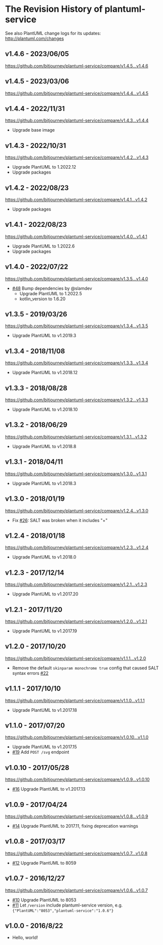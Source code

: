 # The Revision History of plantuml-service

See also PlantUML change logs for its updates: http://plantuml.com/changes

## v1.4.6 - 2023/06/05

https://github.com/bitjourney/plantuml-service/compare/v1.4.5...v1.4.6

## v1.4.5 - 2023/03/06

https://github.com/bitjourney/plantuml-service/compare/v1.4.4...v1.4.5

## v1.4.4 - 2022/11/31

https://github.com/bitjourney/plantuml-service/compare/v1.4.3...v1.4.4

* Upgrade base image

## v1.4.3 - 2022/10/31

https://github.com/bitjourney/plantuml-service/compare/v1.4.2...v1.4.3

* Upgrade PlantUML to 1.2022.12
* Upgrade packages

## v1.4.2 - 2022/08/23

https://github.com/bitjourney/plantuml-service/compare/v1.4.1...v1.4.2

* Upgrade packages

## v1.4.1 - 2022/08/23

https://github.com/bitjourney/plantuml-service/compare/v1.4.0...v1.4.1

* Upgrade PlantUML to 1.2022.6
* Upgrade packages

## v1.4.0 - 2022/07/22

https://github.com/bitjourney/plantuml-service/compare/v1.3.5...v1.4.0

* [#48](https://github.com/bitjourney/plantuml-service/pull/48) Bump dependencies by @slamdev
  * Upgrade PlantUML to 1.2022.5
  * kotlin_version to 1.6.20

## v1.3.5 - 2019/03/26

https://github.com/bitjourney/plantuml-service/compare/v1.3.4...v1.3.5

* Upgrade PlantUML to v1.2019.3

## v1.3.4 - 2018/11/08

https://github.com/bitjourney/plantuml-service/compare/v1.3.3...v1.3.4

* Upgrade PlantUML to v1.2018.12

## v1.3.3 - 2018/08/28

https://github.com/bitjourney/plantuml-service/compare/v1.3.2...v1.3.3

* Upgrade PlantUML to v1.2018.10

## v1.3.2 - 2018/06/29

https://github.com/bitjourney/plantuml-service/compare/v1.3.1...v1.3.2

* Upgrade PlantUML to v1.2018.8


## v1.3.1 - 2018/04/11

https://github.com/bitjourney/plantuml-service/compare/v1.3.0...v1.3.1

* Upgrade PlantUML to v1.2018.3

## v1.3.0 - 2018/01/19

https://github.com/bitjourney/plantuml-service/compare/v1.2.4...v1.3.0

* Fix [#26](https://github.com/bitjourney/plantuml-service/issues/26): SALT was broken when it includes "+"


## v1.2.4 - 2018/01/18

https://github.com/bitjourney/plantuml-service/compare/v1.2.3...v1.2.4

* Upgrade PlantUML to v1.2018.0

## v1.2.3 - 2017/12/14

https://github.com/bitjourney/plantuml-service/compare/v1.2.1...v1.2.3

* Upgrade PlantUML to v1.2017.20

## v1.2.1 - 2017/11/20

https://github.com/bitjourney/plantuml-service/compare/v1.2.0...v1.2.1

* Upgrade PlantUML to v1.2017.19

## v1.2.0 - 2017/10/20

https://github.com/bitjourney/plantuml-service/compare/v1.1.1...v1.2.0

* Remove the default `skinparam monochrome true` config that caused SALT syntax errors [#22](https://github.com/bitjourney/plantuml-service/pull/22)

## v1.1.1 - 2017/10/10

https://github.com/bitjourney/plantuml-service/compare/v1.1.0...v1.1.1

* Upgrade PlantUML to v1.2017.18


## v1.1.0 - 2017/07/20

https://github.com/bitjourney/plantuml-service/compare/v1.0.10...v1.1.0

* Upgrade PlantUML to v1.2017.15
* [#19](https://github.com/bitjourney/plantuml-service/pull/19) Add `POST /svg` endpoint

## v1.0.10 - 2017/05/28

https://github.com/bitjourney/plantuml-service/compare/v1.0.9...v1.0.10

* [#16](https://github.com/bitjourney/plantuml-service/pull/16) Upgrade PlantUML to v1.2017.13


## v1.0.9 - 2017/04/24

https://github.com/bitjourney/plantuml-service/compare/v1.0.8...v1.0.9

* [#14](https://github.com/bitjourney/plantuml-service/pull/14) Upgrade PlantUML to 2017.11, fixing deprecation warnings


## v1.0.8 - 2017/03/17

https://github.com/bitjourney/plantuml-service/compare/v1.0.7...v1.0.8

* [#12](https://github.com/bitjourney/plantuml-service/pull/12) Upgrade PlantUML to 8059


## v1.0.7 - 2016/12/27

https://github.com/bitjourney/plantuml-service/compare/v1.0.6...v1.0.7

* [#10](https://github.com/bitjourney/plantuml-service/pull/10) Upgrade PlantUML to 8053
* [#11](https://github.com/bitjourney/plantuml-service/pull/11) Let `/version` include plantuml-service version, e.g. `{"PlantUML":"8053","plantuml-service":"1.0.6"}`

## v1.0.0 - 2016/8/22

* Hello, world!
